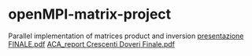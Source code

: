 # openMPI-matrix-project
Parallel implementation of matrices product and inversion
[presentazione FINALE.pdf](https://github.com/riccardocrescenti/openMPI-matrix-project/files/8154180/presentazione.FINALE.pdf)
[ACA_report Crescenti Doveri Finale.pdf](https://github.com/riccardocrescenti/openMPI-matrix-project/files/8154185/ACA_report.Crescenti.Doveri.Finale.pdf)
